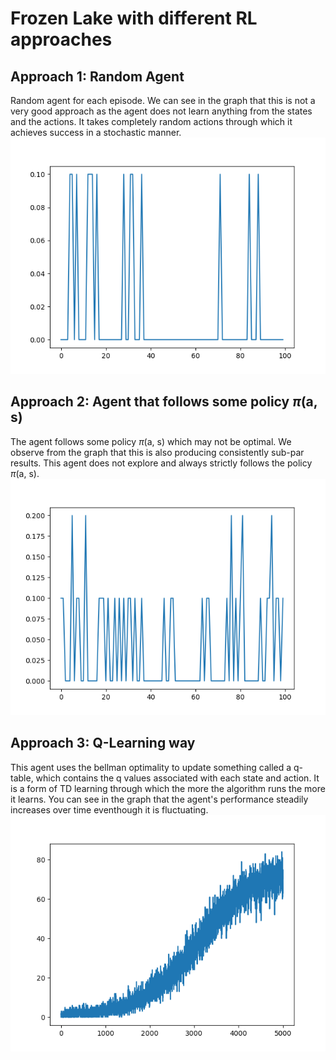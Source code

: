 # Frozen Lake with different RL approaches

## Approach 1: Random Agent

Random agent for each episode. We can see in the graph that this is not a very good approach as the agent does not learn anything from the states and the actions. It takes completely random actions through which it achieves success in a stochastic manner.
![Random Agent](assets/RandomAgent.png)

## Approach 2: Agent that follows some policy $\pi$(a, s)

The agent follows some policy $\pi$(a, s) which may not be optimal. We observe from the graph that this is also producing consistently sub-par results. This agent does not explore and always strictly follows the policy $\pi$(a, s).
![Agent following policy pi](assets/PolicyPi.png)

## Approach 3: Q-Learning way

This agent uses the bellman optimality to update something called a q-table, which contains the q values associated with each state and action. It is a form of TD learning through which the more the algorithm runs the more it learns. You can see in the graph that the agent's performance steadily increases over time eventhough it is fluctuating.
![Q Learning](assets/QLearning.png)